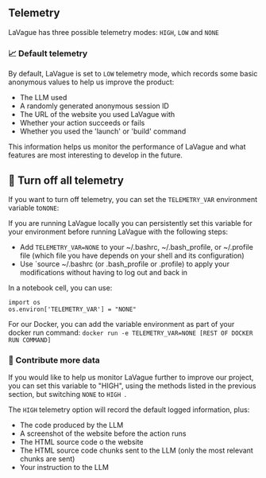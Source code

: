 ## Telemetry

LaVague has three possible telemetry modes: `HIGH`, `LOW` and `NONE`

### 📈 Default telemetry

By default, LaVague is set to `LOW` telemetry mode, which records some basic anonymous values to help us improve the product:

- The LLM used
- A randomly generated anonymous session ID
- The URL of the website you used LaVague with
- Whether your action succeeds or fails
- Whether you used the 'launch' or 'build' command

This information helps us monitor the performance of LaVague and what features are most interesting to develop in the future.

## 🚫 Turn off all telemetry

If you want to turn off telemetry, you can set the `TELEMETRY_VAR` environment variable to`NONE`:

If you are running LaVague locally you can persistently set this variable for your environment before running LaVague with the following steps:

- Add `TELEMETRY_VAR=NONE` to your ~/.bashrc, ~/.bash_profile, or ~/.profile file (which file you have depends on your shell and its configuration)
- Use `source ~/.bashrc (or .bash_profile or .profile) to apply your modifications without having to log out and back in

In a notebook cell, you can use:
```
import os
os.environ['TELEMETRY_VAR'] = "NONE"
```

For our Docker, you can add the variable environment as part of your docker run command:
`docker run -e TELEMETRY_VAR=NONE [REST OF DOCKER RUN COMMAND]`

### 🤗 Contribute more data

If you would like to help us monitor LaVague further to improve our project, you can set this variable to "HIGH", using the methods listed in the previous section, but switching `NONE` to `HIGH `.

The `HIGH` telemetry option will record the default logged information, plus:

- The code produced by the LLM
- A screenshot of the website before the action runs
- The HTML source code o the website
- The HTML source code chunks sent to the LLM (only the most relevant chunks are sent)
- Your instruction to the LLM